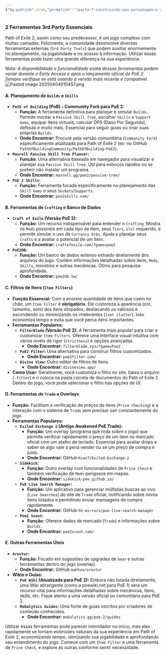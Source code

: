 ```yaml
---
{"dg-publish":true,"permalink":"/parte-7-construindo-seu-personagem-e-recursos-externos/2-ferramentas-3rd-party-essenciais/"}
---
```


### 2 Ferramentas 3rd Party Essenciais

Path of Exile 2, assim como seu predecessor, é um jogo complexo com muitas camadas. Felizmente, a comunidade desenvolve diversas ferramentas externas (`3rd Party Tools`) que podem auxiliar enormemente no planejamento, na jogabilidade e no acesso à informação. Utilizar essas ferramentas pode fazer uma grande diferença na sua experiência.

*Nota: A disponibilidade e funcionalidade exata dessas ferramentas podem variar durante o Early Access e após o lançamento oficial de PoE 2. Sempre verifique se está usando a versão mais recente e compatível.*
![Pasted image 20250404010457.png](/img/user/ANEXOS/Pasted%20image%2020250404010457.png)
#### A. Planejamento de `Builds` e `Skills`

*   **`Path of Building` (PoB) - Community Fork para PoE 2:**
    *   **Função:** A ferramenta definitiva para planejar e simular `Builds`. Permite montar a `Passive Skill Tree`, escolher `Skills` e `Support Gems`, equipar itens virtuais, calcular DPS (Dano Por Segundo), defesas e muito mais. Essencial para seguir guias ou criar suas próprias `Builds`.
    *   **Onde Encontrar:** Procure pela versão comunitária (`Community Fork`) especificamente atualizada para Path of Exile 2 (ex: no GitHub `PathOfBuildingCommunity/PathOfBuilding-PoE2`).
*   **`Maxroll Passive Skill Tree Planner`:**
    *   **Função:** Uma alternativa baseada em navegador para visualizar e planejar sua `Passive Skill Tree`. Útil para esboços rápidos ou se preferir não instalar um programa.
    *   **Onde Encontrar:** `maxroll.gg/poe2/passive-tree/`
*   **`PoE 2 Skills`:**
    *   **Função:** Ferramenta focada especificamente no planejamento das `Skill Gems` e seus `Sockets`/`Supports`.
    *   **Onde Encontrar:** `poe2skills.com/`

#### B. Ferramentas de `Crafting` e Banco de Dados

*   **`Craft of Exile` (Versão PoE 2):**
    *   **Função:** Um recurso indispensável para entender o `Crafting`. Mostra os `Mods` possíveis em cada tipo de item, seus `Tiers`, `ilvl` requerido, e permite simular o uso de `Currency Orbs`. Ajuda a planejar seus `Crafts` e a avaliar o potencial de um item.
    *   **Onde Encontrar:** `craftofexile.com/?game=poe2`
*   **`PoE2DB`:**
    *   **Função:** Um banco de dados extenso extraído diretamente dos arquivos do jogo. Contém informações detalhadas sobre itens, `Mods`, `Skills`, monstros e outras mecânicas. Ótimo para pesquisa aprofundada.
    *   **Onde Encontrar:** `poe2db.tw/`

#### C. Filtros de Itens (`Item Filters`)

*   **Função Essencial:** Com a enorme quantidade de itens que caem no chão, um `Item Filter` é **obrigatório**. Ele customiza a aparência (cor, tamanho, som) dos itens dropados, destacando os valiosos e escondendo ou minimizando os irrelevantes (`loot clutter`). Isso economiza tempo e evita que você perca itens importantes.
*   **Ferramentas Populares:**
    *   **`FilterBlade` (Versão PoE 2):** A ferramenta mais popular para criar e customizar `Item Filters`. Oferece uma interface visual intuitiva com vários níveis de rigor (`strictness`) e opções avançadas.
        *   **Onde Encontrar:** `filterblade.xyz/?game=Poe2`
    *   **`PoE2 Filter`:** Uma alternativa para construir filtros customizados.
        *   **Onde Encontrar:** `poe2filter.com/`
    *   **`Divine View`:** Outro editor de filtros de itens.
        *   **Onde Encontrar:** `divineview.app/`
*   **Como Usar:** Geralmente, você customiza o filtro no site, baixa o arquivo (`.filter`) e o coloca na pasta correta de documentos do Path of Exile 2. Dentro do jogo, você pode selecionar o filtro nas opções de UI.

#### D. Ferramentas de `Trade` e Overlays

*   **Função:** Facilitam a verificação de preços de itens (`Price Checking`) e a interação com o sistema de `Trade` sem precisar sair constantemente do jogo.
*   **Ferramentas Populares:**
    *   **`Exiled Exchange 2` (Antigo Awakened PoE Trade):**
        *   **Função:** Um overlay (programa que roda sobre o jogo) que permite verificar rapidamente o preço de um item no mercado oficial com um atalho de teclado. Essencial para avaliar drops e saber se algo vale a pena vender ou se um preço de compra é justo.
        *   **Onde Encontrar:** GitHub `Kvan7/Exiled-Exchange-2`
    *   **`Sidekick`:**
        *   **Função:** Outro overlay com funcionalidades de `Price Check` e também verificação de `Mods` perigosos em mapas.
        *   **Onde Encontrar:** `sidekick-poe.github.io/`
    *   **`PoE Live Search Manager`:**
        *   **Função:** Um aplicativo para gerenciar múltiplas buscas ao vivo (`Live Searches`) do site de `Trade` oficial, notificando sobre novos itens listados e permitindo enviar mensagens de compra rapidamente.
        *   **Onde Encontrar:** GitHub `5k-mirrors/poe-live-search-manager`
    *   **`Poe2 Scout`:**
        *   **Função:** Oferece dados de mercado (`Trade`) e informações sobre `Builds`.
        *   **Onde Encontrar:** `poe2scout.com/`

#### E. Outras Ferramentas Úteis

*   **`Arevtur`:**
    *   **Função:** Focado em sugestões de upgrades de `Gear` e outras ferramentas dentro do jogo (overlay).
    *   **Onde Encontrar:** GitHub `mahhov/arevtur`
*   **Wikis e Guias:**
    *   **`PoE Wiki` (Atualizada para PoE 2):** Embora não listada diretamente, uma Wiki abrangente (como a poewiki.net para PoE 1) será um recurso vital para informações detalhadas sobre mecânicas, itens, skills, etc. Fique atento a uma versão oficial ou comunitária para PoE 2.
    *   **`Mobalytics Guides`:** Uma fonte de guias escritos por criadores de conteúdo conhecidos.
        *   **Onde Encontrar:** `mobalytics.gg/poe-2/guides`

Utilizar essas ferramentas pode parecer intimidador no início, mas elas rapidamente se tornam extensões naturais da sua experiência em Path of Exile 2, economizando tempo, otimizando sua jogabilidade e aprofundando seu entendimento do jogo. Comece com um `Item Filter` e uma ferramenta de `Price Check`, e explore as outras conforme sentir necessidade.